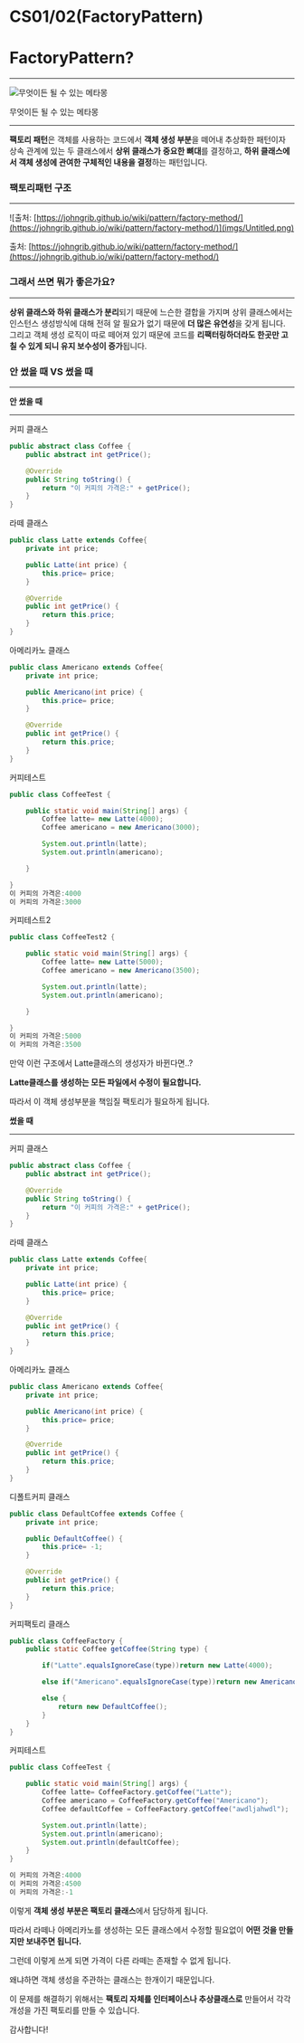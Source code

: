 # CS01/02(FactoryPattern)

# **FactoryPattern?**

---

![무엇이든 될 수 있는 메타몽](imgs/metamong.gif)

무엇이든 될 수 있는 메타몽

---

**팩토리 패턴**은 객체를 사용하는 코드에서 **객체 생성 부분**을 떼어내 추상화한 패턴이자 상속 관계에 있는 두 클래스에서 **상위 클래스가 중요한 뼈대**를 결정하고, **하위 클래스에서 객체 생성에 관여한 구체적인 내용을 결정**하는 패턴입니다.

### 팩토리패턴 구조

---

![출처: [https://johngrib.github.io/wiki/pattern/factory-method/](https://johngrib.github.io/wiki/pattern/factory-method/)](imgs/Untitled.png)

출처: [https://johngrib.github.io/wiki/pattern/factory-method/](https://johngrib.github.io/wiki/pattern/factory-method/)

### 그래서 쓰면 뭐가 좋은가요?

---

**상위 클래스와 하위 클래스가 분리**되기 때문에 느슨한 결합을 가지며 상위 클래스에서는 인스턴스 생성방식에 대해 전혀 알 필요가 없기 때문에 **더 많은 유연성**을 갖게 됩니다. 그리고 객체 생성 로직이 따로 떼어져 있기 때문에 코드를 **리팩터링하더라도 한곳만 고칠 수 있게 되니 유지 보수성이 증가**됩니다.

### 안 썼을 때 VS 썼을 때

---

**안 썼을 때**

---

커피 클래스

```java
public abstract class Coffee {
	public abstract int getPrice();

	@Override
	public String toString() {
		return "이 커피의 가격은:" + getPrice();
	}
}
```

라떼 클래스

```java
public class Latte extends Coffee{
	private int price;

	public Latte(int price) {
		this.price= price;
	}

	@Override
	public int getPrice() {
		return this.price;
	}
}
```

아메리카노 클래스

```java
public class Americano extends Coffee{
	private int price;

	public Americano(int price) {
		this.price= price;
	}

	@Override
	public int getPrice() {
		return this.price;
	}
}
```

커피테스트

```java
public class CoffeeTest {

	public static void main(String[] args) {
		Coffee latte= new Latte(4000);
		Coffee americano = new Americano(3000);

		System.out.println(latte);
		System.out.println(americano);

	}

}
이 커피의 가격은:4000
이 커피의 가격은:3000
```

커피테스트2

```java
public class CoffeeTest2 {

	public static void main(String[] args) {
		Coffee latte= new Latte(5000);
		Coffee americano = new Americano(3500);

		System.out.println(latte);
		System.out.println(americano);

	}

}
이 커피의 가격은:5000
이 커피의 가격은:3500
```

만약 이런 구조에서 Latte클래스의 생성자가 바뀐다면..?

**Latte클래스를 생성하는 모든 파일에서 수정이 필요합니다.**

따라서 이 객체 생성부분을 책임질 팩토리가 필요하게 됩니다.

**썼을 때**

---

커피 클래스

```java
public abstract class Coffee {
	public abstract int getPrice();

	@Override
	public String toString() {
		return "이 커피의 가격은:" + getPrice();
	}
}
```

라떼 클래스

```java
public class Latte extends Coffee{
	private int price;

	public Latte(int price) {
		this.price= price;
	}

	@Override
	public int getPrice() {
		return this.price;
	}
}
```

아메리카노 클래스

```java
public class Americano extends Coffee{
	private int price;

	public Americano(int price) {
		this.price= price;
	}

	@Override
	public int getPrice() {
		return this.price;
	}
}
```

디폴트커피 클래스

```java
public class DefaultCoffee extends Coffee {
	private int price;

	public DefaultCoffee() {
		this.price= -1;
	}

	@Override
	public int getPrice() {
		return this.price;
	}
}
```

커피팩토리 클래스

```java
public class CoffeeFactory {
	public static Coffee getCoffee(String type) {

		if("Latte".equalsIgnoreCase(type))return new Latte(4000);

		else if("Americano".equalsIgnoreCase(type))return new Americano(4500);

		else {
			return new DefaultCoffee();
		}
	}
}
```

커피테스트

```java
public class CoffeeTest {

	public static void main(String[] args) {
		Coffee latte= CoffeeFactory.getCoffee("Latte");
		Coffee americano = CoffeeFactory.getCoffee("Americano");
		Coffee defaultCoffee = CoffeeFactory.getCoffee("awdljahwdl");

		System.out.println(latte);
		System.out.println(americano);
		System.out.println(defaultCoffee);
	}
}

이 커피의 가격은:4000
이 커피의 가격은:4500
이 커피의 가격은:-1
```

이렇게 **객체 생성 부분은 팩토리 클래스**에서 담당하게 됩니다.

따라서 라떼나 아메리카노를 생성하는 모든 클래스에서 수정할 필요없이 **어떤 것을 만들지만 보내주면 됩니다.**

그런데 이렇게 쓰게 되면 가격이 다른 라떼는 존재할 수 없게 됩니다.

왜냐하면 객체 생성을 주관하는 클래스는 한개이기 때문입니다.

이 문제를 해결하기 위해서는 **팩토리 자체를 인터페이스나 추상클래스로** 만들어서 각각 개성을 가진 팩토리를 만들 수 있습니다.

감사합니다!
